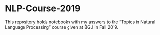 # NLP-Course-2019

This repository holds notebooks with my answers to the “Topics in Natural Language Processing” course given at BGU in Fall 2019.<br> 